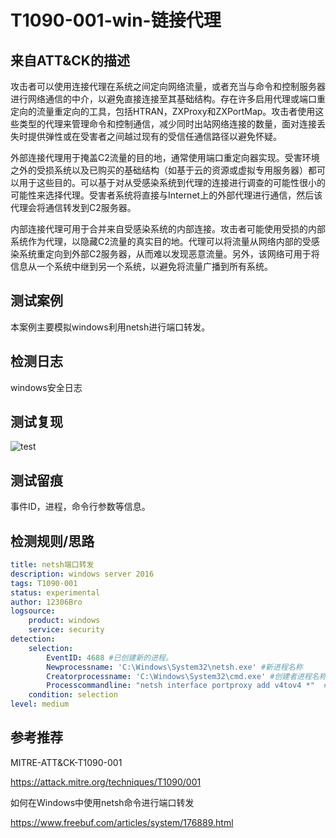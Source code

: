 # T1090-001-win-链接代理

## 来自ATT&CK的描述

攻击者可以使用连接代理在系统之间定向网络流量，或者充当与命令和控制服务器进行网络通信的中介，以避免直接连接至其基础结构。存在许多启用代理或端口重定向的流量重定向的工具，包括HTRAN，ZXProxy和ZXPortMap。攻击者使用这些类型的代理来管理命令和控制通信，减少同时出站网络连接的数量，面对连接丢失时提供弹性或在受害者之间越过现有的受信任通信路径以避免怀疑。

外部连接代理用于掩盖C2流量的目的地，通常使用端口重定向器实现。受害环境之外的受损系统以及已购买的基础结构（如基于云的资源或虚拟专用服务器）都可以用于这些目的。可以基于对从受感染系统到代理的连接进行调查的可能性很小的可能性来选择代理。受害者系统将直接与Internet上的外部代理进行通信，然后该代理会将通信转发到C2服务器。

内部连接代理可用于合并来自受感染系统的内部连接。攻击者可能使用受损的内部系统作为代理，以隐藏C2流量的真实目的地。代理可以将流量从网络内部的受感染系统重定向到外部C2服务器，从而难以发现恶意流量。另外，该网络可用于将信息从一个系统中继到另一个系统，以避免将流量广播到所有系统。

## 测试案例

本案例主要模拟windows利用netsh进行端口转发。

## 检测日志

windows安全日志

## 测试复现

![test](https://s2.ax1x.com/2019/12/09/Q0VTeI.png)

## 测试留痕

事件ID，进程，命令行参数等信息。

## 检测规则/思路

```yml
title: netsh端口转发
description: windows server 2016
tags: T1090-001
status: experimental
author: 12306Bro
logsource:
    product: windows
    service: security
detection:
    selection:
        EventID: 4688 #已创建新的进程。
        Newprocessname: 'C:\Windows\System32\netsh.exe' #新进程名称
        Creatorprocessname: 'C:\Windows\System32\cmd.exe' #创建者进程名称
        Processcommandline: "netsh interface portproxy add v4tov4 *"  #进程命令行参数
    condition: selection
level: medium
```

## 参考推荐

MITRE-ATT&CK-T1090-001

<https://attack.mitre.org/techniques/T1090/001>

如何在Windows中使用netsh命令进行端口转发

<https://www.freebuf.com/articles/system/176889.html>
